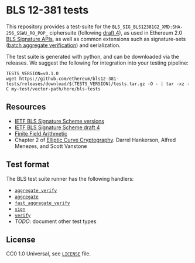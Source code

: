 # BLS 12-381 tests

This repository provides a test-suite for the `BLS_SIG_BLS12381G2_XMD:SHA-256_SSWU_RO_POP_` ciphersuite (following [draft 4](https://datatracker.ietf.org/doc/html/draft-irtf-cfrg-bls-signature-04)),
as used in Ethereum 2.0 [BLS Signature APIs](https://github.com/ethereum/eth2.0-specs/blob/v1.0.0/specs/phase0/beacon-chain.md#bls-signatures),
as well as common extensions such as signature-sets ([batch aggregate verification](https://ethresear.ch/t/fast-verification-of-multiple-bls-signatures/5407)) and serialization.

The test suite is generated with python, and can be downloaded via the releases.
We suggest the following for integration into your testing pipeline:

```shell
TESTS_VERSION=v0.1.0
wget https://github.com/ethereum/bls12-381-tests/releases/download/$(TESTS_VERSION)/tests.tar.gz -O - | tar -xz -C my-test/vector-path/here/bls-tests
```

## Resources

- [IETF BLS Signature Scheme versions](https://datatracker.ietf.org/doc/draft-irtf-cfrg-bls-signature/)
- [IETF BLS Signature Scheme draft 4](https://datatracker.ietf.org/doc/html/draft-irtf-cfrg-bls-signature-04)
- [Finite Field Arithmetic](http://www.springeronline.com/sgw/cda/pageitems/document/cda_downloaddocument/0,11996,0-0-45-110359-0,00.pdf)
- Chapter 2 of [Elliptic Curve Cryptography](http://cacr.uwaterloo.ca/ecc/). Darrel Hankerson, Alfred Menezes, and Scott Vanstone

## Test format

The BLS test suite runner has the following handlers:

- [`aggregate_verify`](./aggregate_verify.md)
- [`aggregate`](./aggregate.md)
- [`fast_aggregate_verify`](./fast_aggregate_verify.md)
- [`sign`](./sign.md)
- [`verify`](./verify.md)
- *TODO*: document other test types

## License

CC0 1.0 Universal, see [`LICENSE`](./LICENSE) file.

